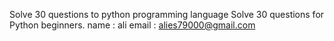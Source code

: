 Solve 30 questions to python programming language
Solve 30 questions for Python beginners.
name : ali
email : alies79000@gmail.com
